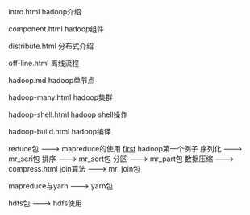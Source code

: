 intro.html hadoop介绍

component.html hadoop组件

distribute.html 分布式介绍

off-line.html 离线流程

hadoop.md hadoop单节点

hadoop-many.html hadoop集群

hadoop-shell.html hadoop shell操作

hadoop-build.html hadoop编译

reduce包 ---> mapreduce的使用
[first](https://github.com/pengfen/spark-learn/tree/master/src/main/java/hadoop/first) hadoop第一个例子
序列化 ---> mr_seri包
排序   ---> mr_sort包
分区   ---> mr_part包
数据压缩 ---> compress.html
join算法 ---> mr_join包

mapreduce与yarn ---> yarn包

hdfs包 ---> hdfs使用
